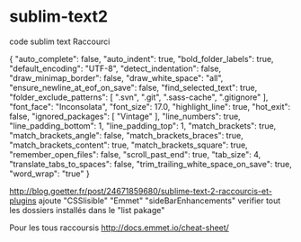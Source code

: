 sublim-text2
============

code sublim text Raccourci

{
  "auto_complete": false,
  "auto_indent": true,
	"bold_folder_labels": true,
	"default_encoding": "UTF-8",
	"detect_indentation": false,
	"draw_minimap_border": false,
	"draw_white_space": "all",
	"ensure_newline_at_eof_on_save": false,
	"find_selected_text": true,
	"folder_exclude_patterns":
	[
		".svn",
		".git",
		".sass-cache",
		".gitignore"
	],
	"font_face": "Inconsolata",
	"font_size": 17.0,
	"highlight_line": true,
	"hot_exit": false,
	"ignored_packages":
	[
		"Vintage"
	],
	"line_numbers": true,
	"line_padding_bottom": 1,
	"line_padding_top": 1,
	"match_brackets": true,
	"match_brackets_angle": false,
	"match_brackets_braces": true,
	"match_brackets_content": true,
	"match_brackets_square": true,
	"remember_open_files": false,
	"scroll_past_end": true,
	"tab_size": 4,
	"translate_tabs_to_spaces": false,
	"trim_trailing_white_space_on_save": true,
	"word_wrap": "true"
}

http://blog.goetter.fr/post/24671859680/sublime-text-2-raccourcis-et-plugins
ajoute "CSSlisible"
	"Emmet"
	"sideBarEnhancements"
verifier tout les dossiers installés dans le "list pakage"

Pour les tous raccoursis http://docs.emmet.io/cheat-sheet/ 

